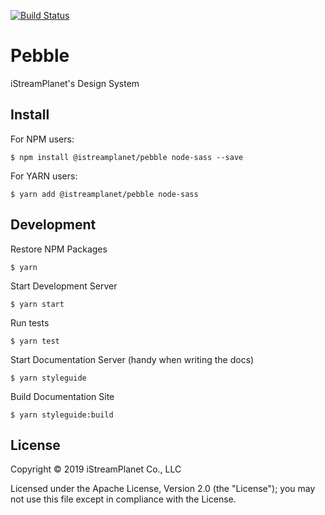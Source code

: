[![Build Status](https://travis-ci.com/iStreamPlanet/pebble.svg?token=ob5GGxyPdck69sbiTyH4&branch=master)](https://travis-ci.com/iStreamPlanet/pebble)

# Pebble

iStreamPlanet's Design System

## Install

For NPM users:

```shell
$ npm install @istreamplanet/pebble node-sass --save
```

For YARN users:

```shell
$ yarn add @istreamplanet/pebble node-sass
```

## Development

Restore NPM Packages

```shell
$ yarn
```

Start Development Server

```shell
$ yarn start
```

Run tests

```shell
$ yarn test
```

Start Documentation Server (handy when writing the docs)

```shell
$ yarn styleguide
```


Build Documentation Site

```shell
$ yarn styleguide:build
```


## License

Copyright &copy; 2019 iStreamPlanet Co., LLC

Licensed under the Apache License, Version 2.0 (the "License"); you may not use this file except in compliance with the License.

